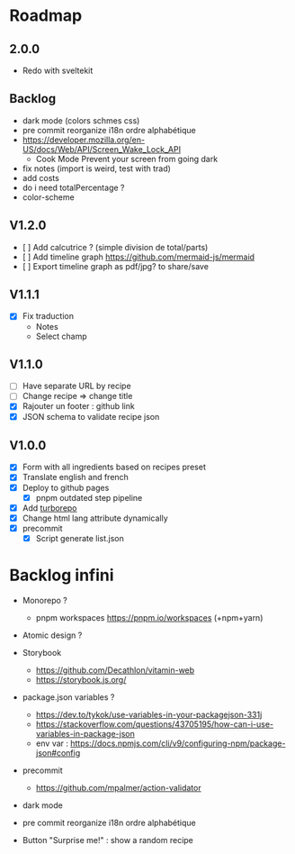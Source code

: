 # Roadmap
## 2.0.0
- Redo with sveltekit

## Backlog
- dark mode (colors schmes css)
- pre commit reorganize i18n ordre alphabétique
- https://developer.mozilla.org/en-US/docs/Web/API/Screen_Wake_Lock_API
  - Cook Mode Prevent your screen from going dark
- fix notes (import is weird, test with trad)
- add costs
- do i need totalPercentage ?
- color-scheme

## V1.2.0
- [ ] Add calcutrice ? (simple division de total/parts)
- [ ] Add timeline graph https://github.com/mermaid-js/mermaid
- [ ] Export timeline graph as pdf/jpg? to share/save

## V1.1.1
- [x] Fix traduction
  - Notes
  - Select champ

## V1.1.0
- [ ] Have separate URL by recipe
- [ ] Change recipe => change title
- [x] Rajouter un footer : github link
- [x] JSON schema to validate recipe json

## V1.0.0
- [x] Form with all ingredients based on recipes preset
- [x] Translate english and french
- [x] Deploy to github pages
  - [x] pnpm outdated step pipeline
- [x] Add [turborepo](https://turbo.build/repo/docs)
- [x] Change html lang attribute dynamically
- [x] precommit
  - [x] Script generate list.json

# Backlog infini
- Monorepo ?
  - pnpm workspaces https://pnpm.io/workspaces (+npm+yarn)
- Atomic design ?
- Storybook
  - https://github.com/Decathlon/vitamin-web
  - https://storybook.js.org/

- package.json variables ?
  - https://dev.to/tykok/use-variables-in-your-packagejson-331j
  - https://stackoverflow.com/questions/43705195/how-can-i-use-variables-in-package-json
  - env var : https://docs.npmjs.com/cli/v9/configuring-npm/package-json#config
- precommit
  - https://github.com/mpalmer/action-validator
- dark mode
- pre commit reorganize i18n ordre alphabétique
- Button "Surprise me!" : show a random recipe
